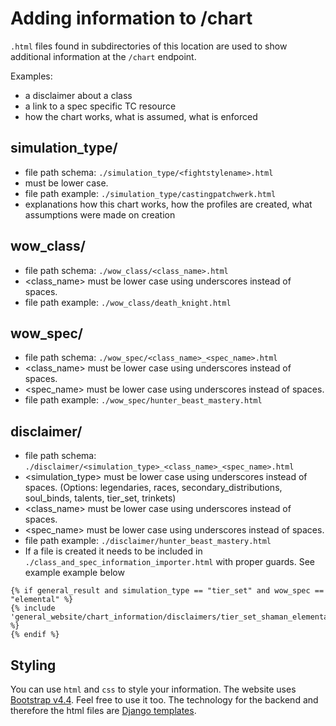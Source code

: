 # Adding information to /chart

`.html` files found in subdirectories of this location are used to show additional information at the `/chart` endpoint.

Examples:
- a disclaimer about a class
- a link to a spec specific TC resource
- how the chart works, what is assumed, what is enforced

## simulation_type/
- file path schema: `./simulation_type/<fightstylename>.html`
- <fightstylename> must be lower case.
- file path example: `./simulation_type/castingpatchwerk.html`
- explanations how this chart works, how the profiles are created, what assumptions were made on creation

## wow_class/
- file path schema: `./wow_class/<class_name>.html`
- <class_name> must be lower case using underscores instead of spaces.
- file path example: `./wow_class/death_knight.html`

## wow_spec/
- file path schema: `./wow_spec/<class_name>_<spec_name>.html`
- <class_name> must be lower case using underscores instead of spaces.
- <spec_name> must be lower case using underscores instead of spaces.
- file path example: `./wow_spec/hunter_beast_mastery.html`

## disclaimer/
- file path schema: `./disclaimer/<simulation_type>_<class_name>_<spec_name>.html`
- <simulation_type> must be lower case using underscores instead of spaces. (Options: legendaries, races, secondary_distributions, soul_binds, talents, tier_set, trinkets)
- <class_name> must be lower case using underscores instead of spaces.
- <spec_name> must be lower case using underscores instead of spaces.
- file path example: `./disclaimer/hunter_beast_mastery.html`
- If a file is created it needs to be included in `./class_and_spec_information_importer.html` with proper guards. See example example below

```
{% if general_result and simulation_type == "tier_set" and wow_spec == "elemental" %}
{% include 'general_website/chart_information/disclaimers/tier_set_shaman_elemental.html' %}
{% endif %}
```

## Styling
You can use `html` and `css` to style your information.
The website uses [Bootstrap v4.4](https://getbootstrap.com/docs/4.4/getting-started/introduction/).
Feel free to use it too. The technology for the backend and therefore the html files are [Django templates](https://docs.djangoproject.com/en/4.0/topics/templates/).
